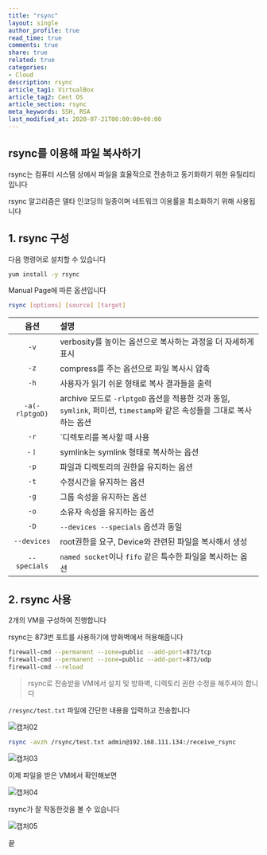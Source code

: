 ```yaml
---
title: "rsync"
layout: single
author_profile: true
read_time: true
comments: true
share: true
related: true
categories:
- Cloud
description: rsync
article_tag1: VirtualBox
article_tag2: Cent OS
article_section: rsync
meta_keywords: SSH, RSA
last_modified_at: 2020-07-21T00:00:00+00:00
---
```

## rsync를 이용해 파일 복사하기

rsync는 컴퓨터 시스템 상에서 파일을 효율적으로 전송하고 동기화하기 위한 유틸리티입니다

rsync 알고리즘은 델타 인코딩의 일종이며 네트워크 이용률을 최소화하기 위해 사용됩니다

## 1. rsync 구성

다음 명령어로 설치할 수 있습니다

~~~bash
yum install -y rsync
~~~

Manual Page에 따른 옵션입니다

~~~bash
rsync [options] [source] [target]
~~~

|옵션|설명|
|:---:|:---|
|`-v`|verbosity를 높이는 옵션으로 복사하는 과정을 더 자세하게 표시|
|`-z`|compress를 주는 옵션으로 파일 복사시 압축|
|`-h`|사용자가 읽기 쉬운 형태로 복사 결과들을 출력|
|`-a(-rlptgoD)`|archive 모드로 `-rlptgoD` 옵션을 적용한 것과 동일, `symlink`, 퍼미션, `timestamp`와 같은 속성들을 그대로 복사하는 옵션|
|`-r`|`디렉토리를 복사할 때 사용|
|`-ㅣ`|symlink는 symlink 형태로 복사하는 옵션|
|`-p`|파일과 디렉토리의 권한을 유지하는 옵션|
|`-t`|수정시간을 유지하는 옵션|
|`-g`|그룹 속성을 유지하는 옵션|
|`-o`|소유자 속성을 유지하는 옵션|
|`-D`|`--devices --specials` 옵션과 동일|
|`--devices`|root권한을 요구, Device와 관련된 파일을 복사해서 생성|
|`--specials`|`named socket`이나 `fifo` 같은 특수한 파일을 복사하는 옵션|

## 2. rsync 사용

2개의 VM을 구성하여 진행합니다

rsync는 873번 포트를 사용하기에 방화벽에서 허용해줍니다

~~~bash
firewall-cmd --permanent --zone=public --add-port=873/tcp
firewall-cmd --permanent --zone=public --add-port=873/udp
firewall-cmd --reload
~~~

> rsync로 전송받을 VM에서 설치 및 방화벽, 디렉토리 권한 수정을 해주셔야 합니다

`/resync/test.txt` 파일에 간단한 내용을 입력하고 전송합니다

![캡처02](https://user-images.githubusercontent.com/51220344/88004144-5f46a700-cb41-11ea-984b-7d6ab598bf67.PNG)

~~~bash
rsync -avzh /rsync/test.txt admin@192.168.111.134:/receive_rsync
~~~

![캡처03](https://user-images.githubusercontent.com/51220344/88004252-9d43cb00-cb41-11ea-81b7-47580d326944.PNG)

이제 파일을 받은 VM에서 확인해보면

![캡처04](https://user-images.githubusercontent.com/51220344/88004286-ae8cd780-cb41-11ea-851a-b3777c1880c2.PNG)

rsync가 잘 작동한것을 볼 수 있습니다

![캡처05](https://user-images.githubusercontent.com/51220344/88004396-eac03800-cb41-11ea-8265-c104adbb54be.PNG)

끝